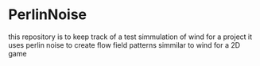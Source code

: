 # PerlinNoise

this repository is to keep track of a test simmulation of wind for a project
it uses perlin noise to create flow field patterns simmilar to wind for a 2D game

